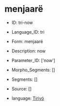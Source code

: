 # menjaarë

* ID: tri-now 
* Language_ID: tri 
* Form: menjaarë 
* Description: now 
* Parameter_ID: ['now'] 
* Morpho_Segments: [] 
* Segments: [] 
* Source: [] 

* language: <a href='/data/languages/tri'>Tiriyó</a>